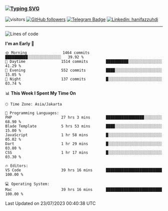 ### [![Typing SVG](https://readme-typing-svg.herokuapp.com?font=lato&size=22&lines=Hi+There+👋)](https://git.io/typing-svg) 

![visitors](https://visitor-badge.glitch.me/badge?page_id=hanifazzuhdi.hanifazzuhdi)
[![GitHub followers](https://img.shields.io/github/followers/hanifazzuhdi?label=Follow&style=social)](https://github.com/hanifazzuhdi/?tab=follow) 
[![Telegram Badge](https://img.shields.io/badge/-hanif0198-blue?style=social&logo=telegram&link=https://www.t.me/hanif0198/)](https://www.t.me/hanif0198/) 
[![Linkedin: hanifazzuhdi](https://img.shields.io/badge/-hanifazzuhdi-blue?style=flat-square&logo=Linkedin&logoColor=white&link=https://www.linkedin.com/in/hanif-az-zuhdi-69688019b/)](https://www.linkedin.com/in/hanif-az-zuhdi-69688019b/) 

<hr/>

<!--START_SECTION:waka-->
![Lines of code](https://img.shields.io/badge/From%20Hello%20World%20I%27ve%20Written-25.9%20million%20lines%20of%20code-blue)

**I'm an Early 🐤** 

```text
🌞 Morning                1464 commits        ██████████░░░░░░░░░░░░░░░   39.92 % 
🌆 Daytime                1514 commits        ██████████░░░░░░░░░░░░░░░   41.29 % 
🌃 Evening                552 commits         ████░░░░░░░░░░░░░░░░░░░░░   15.05 % 
🌙 Night                  137 commits         █░░░░░░░░░░░░░░░░░░░░░░░░   03.74 % 
```


📊 **This Week I Spent My Time On** 

```text
🕑︎ Time Zone: Asia/Jakarta

💬 Programming Languages: 
PHP                      27 hrs 3 mins       █████████████████░░░░░░░░   68.90 % 
Blade Template           5 hrs 53 mins       ████░░░░░░░░░░░░░░░░░░░░░   15.00 % 
JavaScript               1 hr 58 mins        █░░░░░░░░░░░░░░░░░░░░░░░░   05.02 % 
Dart                     1 hr 29 mins        █░░░░░░░░░░░░░░░░░░░░░░░░   03.80 % 
CSS                      1 hr 17 mins        █░░░░░░░░░░░░░░░░░░░░░░░░   03.30 % 

🔥 Editors: 
VS Code                  39 hrs 16 mins      █████████████████████████   100.00 % 

💻 Operating System: 
Mac                      39 hrs 16 mins      █████████████████████████   100.00 % 
```


 Last Updated on 23/07/2023 00:40:38 UTC
<!--END_SECTION:waka-->
